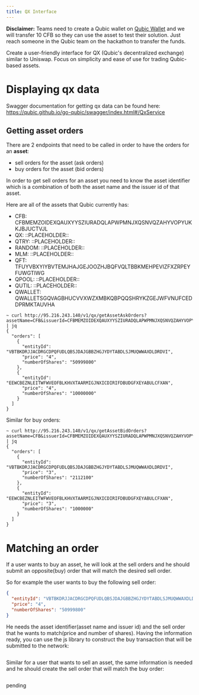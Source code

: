 ```yaml
---
title: QX Interface
---
```


**Disclaimer:** Teams need to create a Qubic wallet on [Qubic Wallet](https://wallet.qubic.org/) and we will transfer 10 CFB so they can use the asset to test their solution. Just reach someone in the Qubic team on the hackathon to transfer the funds.

Create a user-friendly interface for QX (Qubic's decentralized exchange) similar to Uniswap. Focus on simplicity and ease of use for trading Qubic-based assets. 

# Displaying qx data

Swagger documentation for getting qx data can be found here: https://qubic.github.io/go-qubic/swagger/index.html#/QxService

## Getting asset orders

There are 2 endpoints that need to be called in order to have the orders for an **asset**:
- sell orders for the asset (ask orders)
- buy orders for the asset (bid orders)

In order to get sell orders for an asset you need to know the asset identifier which is a combination of both the asset name 
and the issuer id of that asset. 

Here are all of the assets that Qubic currently has:

- CFB: CFBMEMZOIDEXQAUXYYSZIURADQLAPWPMNJXQSNVQZAHYVOPYUKKJBJUCTVJL
- QX: ::PLACEHOLDER::
- QTRY: ::PLACEHOLDER::
- RANDOM: ::PLACEHOLDER::
- MLM: ::PLACEHOLDER::
- QFT: TFUYVBXYIYBVTEMJHAJGEJOOZHJBQFVQLTBBKMEHPEVIZFXZRPEYFUWGTIWG
- QPOOL: ::PLACEHOLDER::
- QUTIL: ::PLACEHOLDER::
- QWALLET: QWALLETSGQVAGBHUCVVXWZXMBKQBPQQSHRYKZGEJWFVNUFCEDDPRMKTAUVHA


```shell
~ curl http://95.216.243.140/v1/qx/getAssetAskOrders?assetName=CFB&issuerId=CFBMEMZOIDEXQAUXYYSZIURADQLAPWPMNJXQSNVQZAHYVOPYUKKJBJUCTVJL | jq
{
  "orders": [
    {
      "entityId": "VBTBKDRJJACDRGCDPQFUDLQBSJDAJGBBZHGJYDYTABDLSJMUQWWAXDLDRDVI",
      "price": "4",
      "numberOfShares": "50999800"
    },
    {
      "entityId": "EEWCBEZNLEITWFWVEOFBLKHVXTAARMIGJNXICDIRIFDBUDGFXEYABULCFXAN",
      "price": "4",
      "numberOfShares": "10000000"
    }
  ]
}
```

Similar for buy orders:

```shell
~ curl http://95.216.243.140/v1/qx/getAssetBidOrders?assetName=CFB&issuerId=CFBMEMZOIDEXQAUXYYSZIURADQLAPWPMNJXQSNVQZAHYVOPYUKKJBJUCTVJL | jq
{
  "orders": [
    {
      "entityId": "VBTBKDRJJACDRGCDPQFUDLQBSJDAJGBBZHGJYDYTABDLSJMUQWWAXDLDRDVI",
      "price": "3",
      "numberOfShares": "2112100"
    },
    {
      "entityId": "EEWCBEZNLEITWFWVEOFBLKHVXTAARMIGJNXICDIRIFDBUDGFXEYABULCFXAN",
      "price": "3",
      "numberOfShares": "1000000"
    }
  ]
}
```

# Matching an order

If a user wants to buy an asset, he will look at the sell orders and he should submit an opposite(buy) order that will match the desired sell order.

So for example the user wants to buy the following sell order:

```json
{
  "entityId": "VBTBKDRJJACDRGCDPQFUDLQBSJDAJGBBZHGJYDYTABDLSJMUQWWAXDLDRDVI",
  "price": "4",
  "numberOfShares": "50999800"
}
```

He needs the asset identifier(asset name and issuer id) and the sell order that he wants to match(price and number of shares).
Having the information ready, you can use the js library to construct the buy transaction that will be submitted to the network:

```javascript

```

Similar for a user that wants to sell an asset, the same information is needed and he should create the sell order that will match the buy order:

```javascript

```

pending

